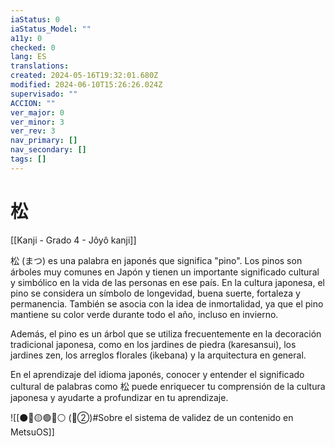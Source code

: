 ```yaml
---
iaStatus: 0
iaStatus_Model: ""
a11y: 0
checked: 0
lang: ES
translations: 
created: 2024-05-16T19:32:01.680Z
modified: 2024-06-10T15:26:26.024Z
supervisado: ""
ACCION: ""
ver_major: 0
ver_minor: 3
ver_rev: 3
nav_primary: []
nav_secondary: []
tags: []
---
```

# 松

[[Kanji - Grado 4 - Jôyô kanji]]

松 (まつ) es una palabra en japonés que significa "pino". Los pinos son árboles muy comunes en Japón y tienen un importante significado cultural y simbólico en la vida de las personas en ese país. En la cultura japonesa, el pino se considera un símbolo de longevidad, buena suerte, fortaleza y permanencia. También se asocia con la idea de inmortalidad, ya que el pino mantiene su color verde durante todo el año, incluso en invierno.

Además, el pino es un árbol que se utiliza frecuentemente en la decoración tradicional japonesa, como en los jardines de piedra (karesansui), los jardines zen, los arreglos florales (ikebana) y la arquitectura en general. 

En el aprendizaje del idioma japonés, conocer y entender el significado cultural de palabras como 松 puede enriquecer tu comprensión de la cultura 
japonesa y ayudarte a profundizar en tu aprendizaje.

![[⚫🔴🟡🟢🔵⚪ (🔴②)#Sobre el sistema de validez de un contenido en MetsuOS]]
